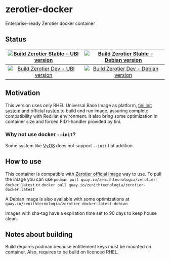 # zerotier-docker
Enterprise-ready Zerotier docker container

## Status

| [![Build Zerotier Stable - UBI version](https://github.com/ZenithTecnologia/zerotier-docker/actions/workflows/build-stable-ubi.yml/badge.svg)](https://github.com/ZenithTecnologia/zerotier-docker/actions/workflows/build-stable-ubi.yml) | [![Build Zerotier Stable - Debian version](https://github.com/ZenithTecnologia/zerotier-docker/actions/workflows/build-stable-debian.yml/badge.svg)](https://github.com/ZenithTecnologia/zerotier-docker/actions/workflows/build-stable-debian.yml) |
|:------------------------------------------------------------------------------------------------------------------------------------------------------------------------------------------------------------------------------------------:|:---------------------------------------------------------------------------------------------------------------------------------------------------------------------------------------------------------------------------------------------------:|
|      [![Build Zerotier Dev - UBI version](https://github.com/ZenithTecnologia/zerotier-docker/actions/workflows/build-dev-ubi.yml/badge.svg)](https://github.com/ZenithTecnologia/zerotier-docker/actions/workflows/build-dev-ubi.yml)     |      [![Build Zerotier Dev - Debian version](https://github.com/ZenithTecnologia/zerotier-docker/actions/workflows/build-dev-debian.yml/badge.svg)](https://github.com/ZenithTecnologia/zerotier-docker/actions/workflows/build-dev-debian.yml)     |

## Motivation

This version uses only RHEL Universal Base Image as platform, [tini init system](https://github.com/krallin/tini) and official [rustup](https://www.rust-lang.org/tools/install) to build and run image, assuring complete compatibility with RedHat environment. It also bring some optimization in container size and forced PID1-handler provided by tini.

### Why not use docker `--init`?

Some system like [VyOS](https://docs.vyos.io/en/equuleus/configuration/container/index.html) does not support `--init` flat addition.

## How to use

This container is compatible with [Zerotier official image](https://github.com/zerotier/ZeroTierOne/blob/dev/README.docker.md) way to use. To pull the image you can use `podman pull quay.io/zenithtecnologia/zerotier-docker:latest` or `docker pull quay.io/zenithtecnologia/zerotier-docker:latest`

A Debian image is also available with some optimizations at `quay.io/zenithtecnologia/zerotier-docker:latest-debian`

Images with sha-tag have a expiration time set to 90 days to keep house clean.

## Notes about building

Build requires podman because entitlement keys must be mounted on container. Also, requires to be build on licenced RHEL.
